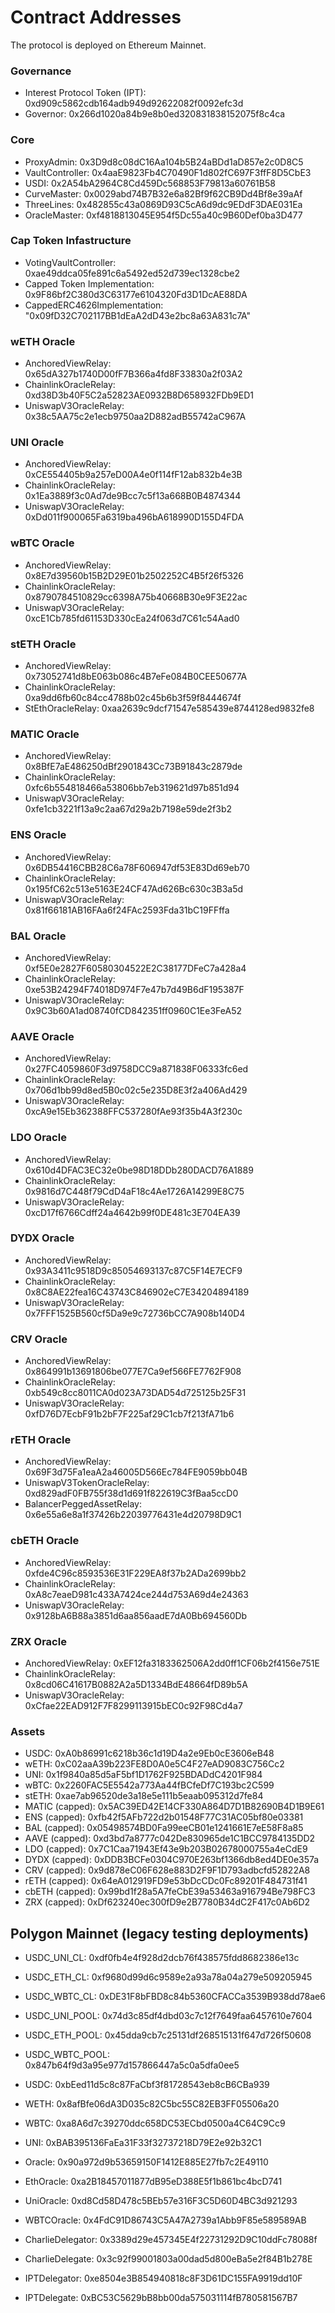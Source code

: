 # Contract Addresses
The protocol is deployed on Ethereum Mainnet.

### Governance
*    Interest Protocol Token (IPT): 0xd909c5862cdb164adb949d92622082f0092efc3d
*    Governor: 0x266d1020a84b9e8b0ed320831838152075f8c4ca     

### Core
*    ProxyAdmin: 0x3D9d8c08dC16Aa104b5B24aBDd1aD857e2c0D8C5
*    VaultController: 0x4aaE9823Fb4C70490F1d802fC697F3ffF8D5CbE3
*    USDI: 0x2A54bA2964C8Cd459Dc568853F79813a60761B58
*    CurveMaster: 0x0029abd74B7B32e6a82Bf9f62CB9Dd4Bf8e39aAf
*    ThreeLines: 0x482855c43a0869D93C5cA6d9dc9EDdF3DAE031Ea
*    OracleMaster: 0xf4818813045E954f5Dc55a40c9B60Def0ba3D477

### Cap Token Infastructure
*   VotingVaultController: 0xae49ddca05fe891c6a5492ed52d739ec1328cbe2
*   Capped Token Implementation: 0x9F86bf2C380d3C63177e6104320Fd3D1DcAE88DA
*   CappedERC4626Implementation: "0x09fD32C702117BB1dEaA2dD43e2bc8a63A831c7A"


### wETH Oracle
*    AnchoredViewRelay: 0x65dA327b1740D00fF7B366a4fd8F33830a2f03A2
*    ChainlinkOracleRelay: 0xd38D3b40F5C2a52823AE0932B8D658932FDb9ED1
*    UniswapV3OracleRelay: 0x38c5AA75c2e1ecb9750aa2D882adB55742aC967A
    
### UNI Oracle
*    AnchoredViewRelay: 0xCE554405b9a257eD00A4e0f114fF12ab832b4e3B
*    ChainlinkOracleRelay: 0x1Ea3889f3c0Ad7de9Bcc7c5f13a668B0B4874344
*    UniswapV3OracleRelay: 0xDd011f900065Fa6319ba496bA618990D155D4FDA

### wBTC Oracle
*    AnchoredViewRelay: 0x8E7d39560b15B2D29E01b2502252C4B5f26f5326
*    ChainlinkOracleRelay: 0x8790784510829cc6398A75b40668B30e9F3E22ac
*    UniswapV3OracleRelay: 0xcE1Cb785fd61153D330cEa24f063d7C61c54Aad0

### stETH Oracle
*    AnchoredViewRelay: 0x73052741d8bE063b086c4B7eFe084B0CEE50677A
*    ChainlinkOracleRelay: 0xa9dd6fb60c84cc4788b02c45b6b3f59f8444674f
*    StEthOracleRelay: 0xaa2639c9dcf71547e585439e8744128ed9832fe8

### MATIC Oracle
*    AnchoredViewRelay: 0x8BfE7aE486250dBf2901843Cc73B91843c2879de
*    ChainlinkOracleRelay: 0xfc6b554818466a53806bb7eb319621d97b851d94
*    UniswapV3OracleRelay: 0xfe1cb3221f13a9c2aa67d29a2b7198e59de2f3b2

### ENS Oracle
*    AnchoredViewRelay: 0x6DB54416CBB28C6a78F606947df53E83Dd69eb70
*    ChainlinkOracleRelay: 0x195fC62c513e5163E24CF47Ad626Bc630c3B3a5d
*    UniswapV3OracleRelay: 0x81f66181AB16FAa6f24FAc2593Fda31bC19FFffa

### BAL Oracle
*    AnchoredViewRelay: 0xf5E0e2827F60580304522E2C38177DFeC7a428a4
*    ChainlinkOracleRelay: 0xe53B24294F74018D974F7e47b7d49B6dF195387F
*    UniswapV3OracleRelay: 0x9C3b60A1ad08740fCD842351ff0960C1Ee3FeA52

### AAVE Oracle
*    AnchoredViewRelay: 0x27FC4059860F3d9758DCC9a871838F06333fc6ed
*    ChainlinkOracleRelay: 0x706d1bb99d8ed5B0c02c5e235D8E3f2a406Ad429
*    UniswapV3OracleRelay: 0xcA9e15Eb362388FFC537280fAe93f35b4A3f230c

### LDO Oracle
*    AnchoredViewRelay: 0x610d4DFAC3EC32e0be98D18DDb280DACD76A1889
*    ChainlinkOracleRelay: 0x9816d7C448f79CdD4aF18c4Ae1726A14299E8C75
*    UniswapV3OracleRelay: 0xcD17f6766Cdff24a4642b99f0DE481c3E704EA39

### DYDX Oracle
*    AnchoredViewRelay: 0x93A3411c9518D9c85054693137c87C5F14E7ECF9
*    ChainlinkOracleRelay: 0x8C8AE22fea16C43743C846902eC7E34204894189
*    UniswapV3OracleRelay: 0x7FFF1525B560cf5Da9e9c72736bCC7A908b140D4

### CRV Oracle
*    AnchoredViewRelay: 0x864991b13691806be077E7Ca9ef566FE7762F908
*    ChainlinkOracleRelay: 0xb549c8cc8011CA0d023A73DAD54d725125b25F31
*    UniswapV3OracleRelay: 0xfD76D7EcbF91b2bF7F225af29C1cb7f213fA71b6

### rETH Oracle
*    AnchoredViewRelay: 0x69F3d75Fa1eaA2a46005D566Ec784FE9059bb04B
*    UniswapV3TokenOracleRelay: 0xd829adF0FB755f38d1d691f822619C3fBaa5ccD0
*    BalancerPeggedAssetRelay: 0x6e55a6e8a1f37426b22039776431e4d20798D9C1

### cbETH Oracle
*    AnchoredViewRelay: 0xfde4C96c8593536E31F229EA8f37b2ADa2699bb2
*    ChainlinkOracleRelay: 0xA8c7eaeD981c433A7424ce244d753A69d4e24363
*    UniswapV3OracleRelay: 0x9128bA6B88a3851d6aa856aadE7dA0Bb694560Db

### ZRX Oracle
*   AnchoredViewRelay: 0xEF12fa3183362506A2dd0ff1CF06b2f4156e751E
*   ChainlinkOracleRelay: 0x8cd06C41617B0882A2a5D1334BdE48664fD89b5A
*   UniswapV3OracleRelay: 0xCfae22EAD912F7F8299113915bEC0c92F98Cd4a7

### Assets
* USDC: 0xA0b86991c6218b36c1d19D4a2e9Eb0cE3606eB48
* wETH: 0xC02aaA39b223FE8D0A0e5C4F27eAD9083C756Cc2
* UNI: 0x1f9840a85d5aF5bf1D1762F925BDADdC4201F984
* wBTC: 0x2260FAC5E5542a773Aa44fBCfeDf7C193bc2C599
* stETH: 0xae7ab96520de3a18e5e111b5eaab095312d7fe84
* MATIC (capped): 0x5AC39ED42E14CF330A864D7D1B82690B4D1B9E61
* ENS (capped): 0xfb42f5AFb722d2b01548F77C31AC05bf80e03381
* BAL (capped): 0x05498574BD0Fa99eeCB01e1241661E7eE58F8a85
* AAVE (capped): 0xd3bd7a8777c042De830965de1C1BCC9784135DD2
* LDO (capped): 0x7C1Caa71943Ef43e9b203B02678000755a4eCdE9
* DYDX (capped): 0xDDB3BCFe0304C970E263bf1366db8ed4DE0e357a
* CRV (capped): 0x9d878eC06F628e883D2F9F1D793adbcfd52822A8
* rETH (capped): 0x64eA012919FD9e53bDcCDc0Fc89201F484731f41
* cbETH (capped): 0x99bd1f28a5A7feCbE39a53463a916794Be798FC3
* ZRX (capped): 0xDf623240ec300fD9e2B7780B34dC2F417c0Ab6D2

## Polygon Mainnet (legacy testing deployments)
*    USDC_UNI_CL: 0xdf0fb4e4f928d2dcb76f438575fdd8682386e13c
*    USDC_ETH_CL: 0xf9680d99d6c9589e2a93a78a04a279e509205945
*    USDC_WBTC_CL: 0xDE31F8bFBD8c84b5360CFACCa3539B938dd78ae6
*    USDC_UNI_POOL: 0x74d3c85df4dbd03c7c12f7649faa6457610e7604
*    USDC_ETH_POOL: 0x45dda9cb7c25131df268515131f647d726f50608
*    USDC_WBTC_POOL: 0x847b64f9d3a95e977d157866447a5c0a5dfa0ee5
*    USDC: 0xbEed11d5c8c87FaCbf3f81728543eb8cB6CBa939
*    WETH: 0x8afBfe06dA3D035c82C5bc55C82EB3FF05506a20
*    WBTC: 0xa8A6d7c39270ddc658DC53ECbd0500a4C64C9Cc9
*    UNI: 0xBAB395136FaEa31F33f32737218D79E2e92b32C1

*    Oracle: 0x90a972d9b53659150F1412E885E27fb7c2E49110
*    EthOracle: 0xa2B18457011877dB95eD388E5f1b861bc4bcD741
*    UniOracle: 0xd8Cd58D478c5BEb57e316F3C5D60D4BC3d921293
*    WBTCOracle: 0x4FdC91D86743C5A47A2739a1Abb9F85e589589AB
*    CharlieDelegator: 0x3389d29e457345E4f22731292D9C10ddFc78088f
*    CharlieDelegate: 0x3c92f99001803a00dad5d800eBa5e2f84B1b278E
*    IPTDelegator: 0xe8504e3B854940818c8F3D61DC155FA9919dd10F
*    IPTDelegate: 0xBC53C5629bB8bb00da575031114fB780581567B7

